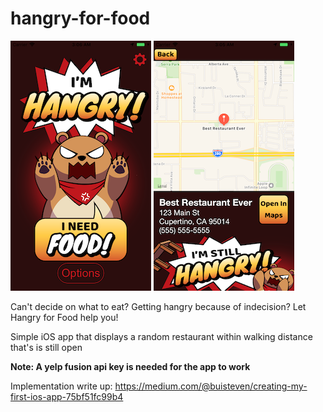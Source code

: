 # hangry-for-food

![alt text](Documentation/home.png)
![alt text](Documentation/map.png)

Can't decide on what to eat? Getting hangry because of indecision? Let Hangry for Food help you!

Simple iOS app that displays a random restaurant within walking distance that's is still open

**Note: A yelp fusion api key is needed for the app to work**

Implementation write up: https://medium.com/@buisteven/creating-my-first-ios-app-75bf51fc99b4﻿